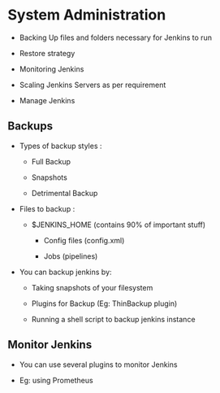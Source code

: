 # System Administration

- Backing Up files and folders necessary for Jenkins to run

- Restore strategy

- Monitoring Jenkins

- Scaling Jenkins Servers as per requirement

- Manage Jenkins

## Backups

- Types of backup styles :

    - Full Backup

    - Snapshots

    - Detrimental Backup

- Files to backup :

    - $JENKINS_HOME (contains 90% of important stuff)

        - Config files (config.xml)

        - Jobs (pipelines)

- You can backup jenkins by:

    - Taking snapshots of your filesystem
    
    - Plugins for Backup (Eg: ThinBackup plugin)

    - Running a shell script to backup jenkins instance

## Monitor Jenkins

- You can use several plugins to monitor Jenkins

- Eg: using Prometheus

